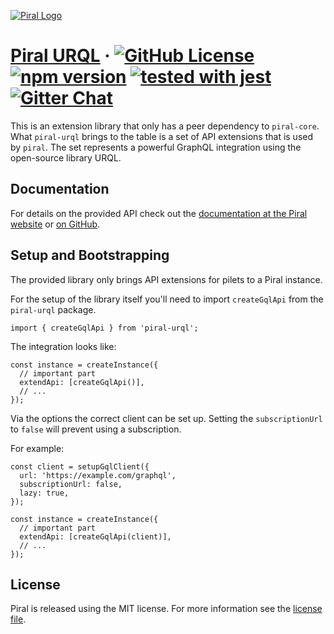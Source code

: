 [![Piral Logo](https://github.com/smapiot/piral/raw/master/docs/assets/logo.png)](https://piral.io)

# [Piral URQL](https://piral.io) &middot; [![GitHub License](https://img.shields.io/badge/license-MIT-blue.svg)](https://github.com/smapiot/piral/blob/master/LICENSE) [![npm version](https://img.shields.io/npm/v/piral-urql.svg?style=flat)](https://www.npmjs.com/package/piral-urql) [![tested with jest](https://img.shields.io/badge/tested_with-jest-99424f.svg)](https://jestjs.io) [![Gitter Chat](https://badges.gitter.im/gitterHQ/gitter.png)](https://gitter.im/piral-io/community)

This is an extension library that only has a peer dependency to `piral-core`. What `piral-urql` brings to the table is a set of API extensions that is used by `piral`. The set represents a powerful GraphQL integration using the open-source library URQL.

## Documentation

For details on the provided API check out the [documentation at the Piral website](https://docs.piral.io) or [on GitHub](https://github.com/smapiot/piral/tree/master/docs).

## Setup and Bootstrapping

The provided library only brings API extensions for pilets to a Piral instance.

For the setup of the library itself you'll need to import `createGqlApi` from the `piral-urql` package.

```tsx
import { createGqlApi } from 'piral-urql';
```

The integration looks like:

```tsx
const instance = createInstance({
  // important part
  extendApi: [createGqlApi()],
  // ...
});
```

Via the options the correct client can be set up. Setting the `subscriptionUrl` to `false` will prevent using a subscription.

For example:

```tsx
const client = setupGqlClient({
  url: 'https://example.com/graphql',
  subscriptionUrl: false,
  lazy: true,
});

const instance = createInstance({
  // important part
  extendApi: [createGqlApi(client)],
  // ...
});
```

## License

Piral is released using the MIT license. For more information see the [license file](./LICENSE).
